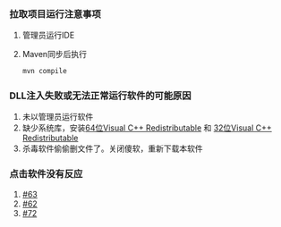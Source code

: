 ### 拉取项目运行注意事项

1. 管理员运行IDE

2. Maven同步后执行

   ```cmd
   mvn compile
   ```



### DLL注入失败或无法正常运行软件的可能原因

1. 未以管理员运行软件
2. 缺少系统库，安装[64位Visual C++ Redistributable](https://aka.ms/vs/17/release/vc_redist.x64.exe) 和 [32位Visual C++ Redistributable](https://aka.ms/vs/17/release/vc_redist.x86.exe)
3. 杀毒软件偷偷删文件了。关闭傻软，重新下载本软件



### 点击软件没有反应

1. [#63](https://github.com/xjw580/Hearthstone-Script/issues/63)
2. [#62](https://github.com/xjw580/Hearthstone-Script/issues/62)
3. [#72](https://github.com/xjw580/Hearthstone-Script/issues/72)
